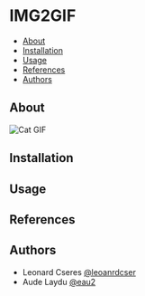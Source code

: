 # IMG2GIF

- [About](#about)
- [Installation](#installation)
- [Usage](#usage)
- [References](#references)
- [Authors](#authors)

## About

![Cat GIF](https://media.giphy.com/media/vFKqnCdLPNOKc/giphy.gif)

## Installation

## Usage

## References

## Authors

- Leonard Cseres [@leoanrdcser](https://github.com/leonardcser)
- Aude Laydu [@eau2](https://github.com/eau2)
